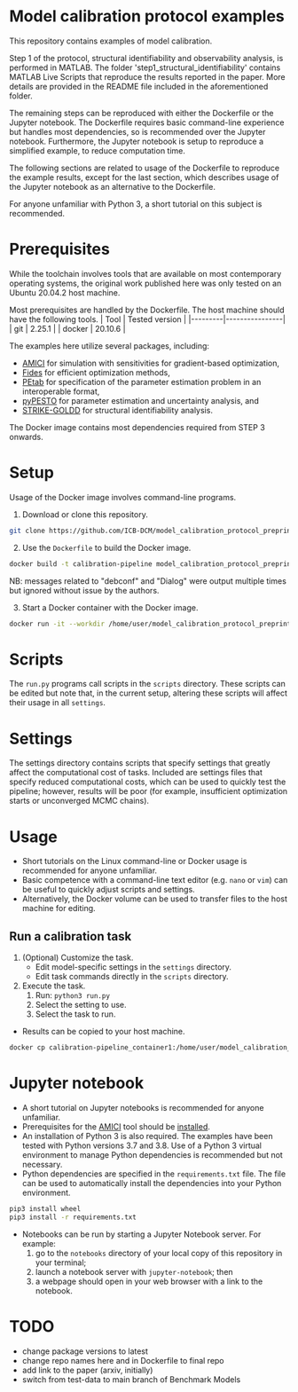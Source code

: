 # Model calibration protocol examples
This repository contains examples of model calibration.

Step 1 of the protocol, structural identifiability and observability analysis, is performed in MATLAB. The folder 'step1_structural_identifiability' contains MATLAB Live Scripts that reproduce the results reported in the paper. More details are provided in the README file included in the aforementioned folder.

The remaining steps can be reproduced with either the Dockerfile or the Jupyter notebook. The Dockerfile requires basic command-line experience but handles most dependencies, so is recommended over the Jupyter notebook. Furthermore, the Jupyter notebook is setup to reproduce a simplified example, to reduce computation time.

The following sections are related to usage of the Dockerfile to reproduce the example results, except for the last section, which describes usage of the Jupyter notebook as an alternative to the Dockerfile.

For anyone unfamiliar with Python 3, a short tutorial on this subject is recommended.

# Prerequisites
While the toolchain involves tools that are available on most contemporary operating systems, the original work published here was only tested on an Ubuntu 20.04.2 host machine.

Most prerequisites are handled by the Dockerfile. The host machine should have the following tools.
| Tool    | Tested version |
|---------|----------------|
| git     | 2.25.1         |
| docker  | 20.10.6        |

The examples here utilize several packages, including:
- [AMICI](https://github.com/AMICI-dev/AMICI) for simulation with sensitivities for gradient-based optimization,
- [Fides](https://github.com/fides-dev/fides) for efficient optimization methods,
- [PEtab](https://github.com/PEtab-dev/PEtab) for specification of the parameter estimation problem in an interoperable format,
- [pyPESTO](https://github.com/ICB-DCM/pyPESTO) for parameter estimation and uncertainty analysis, and
- [STRIKE-GOLDD](https://github.com/afvillaverde/strike-goldd) for structural identifiability analysis.

The Docker image contains most dependencies required from STEP 3 onwards.

# Setup
Usage of the Docker image involves command-line programs.
1. Download or clone this repository.
```bash
git clone https://github.com/ICB-DCM/model_calibration_protocol_preprint
```

2. Use the `Dockerfile` to build the Docker image.
```bash
docker build -t calibration-pipeline model_calibration_protocol_preprint
```
NB: messages related to "debconf" and "Dialog" were output multiple times but ignored without issue by the authors.

3. Start a Docker container with the Docker image.
```bash
docker run -it --workdir /home/user/model_calibration_protocol_preprint --name calibration-pipeline_container1 calibration-pipeline
```

# Scripts
The `run.py` programs call scripts in the `scripts` directory. These scripts can be edited but note that, in the current setup, altering these scripts will affect their usage in all `settings`.

# Settings
The settings directory contains scripts that specify settings that greatly affect the computational cost of tasks. Included are settings files that specify reduced computational costs, which can be used to quickly test the pipeline; however, results will be poor (for example, insufficient optimization starts or unconverged MCMC chains).

# Usage
- Short tutorials on the Linux command-line or Docker usage is recommended for anyone unfamiliar.
- Basic competence with a command-line text editor (e.g. `nano` or `vim`) can be useful to quickly adjust scripts and settings.
- Alternatively, the Docker volume can be used to transfer files to the host machine for editing.

## Run a calibration task
1. (Optional) Customize the task.
    - Edit model-specific settings in the `settings` directory.
    - Edit task commands directly in the `scripts` directory.
2. Execute the task.
    1. Run: `python3 run.py`
    2. Select the setting to use.
    3. Select the task to run.

- Results can be copied to your host machine.
```bash
docker cp calibration-pipeline_container1:/home/user/model_calibration_protocol_preprint/output/. model_calibration_protocol_preprint/output
```

# Jupyter notebook
- A short tutorial on Jupyter notebooks is recommended for anyone unfamiliar.
- Prerequisites for the [AMICI](https://github.com/AMICI-dev/AMICI) tool should be [installed](https://amici.readthedocs.io/en/latest/python_installation.html).
- An installation of Python 3 is also required. The examples have been tested with Python versions 3.7 and 3.8. Use of a Python 3 virtual environment to manage Python dependencies is recommended but not necessary.
- Python dependencies are specified in the `requirements.txt` file. The file can be used to automatically install the dependencies into your Python environment.
```bash
pip3 install wheel
pip3 install -r requirements.txt
```
- Notebooks can be run by starting a Jupyter Notebook server. For example:
  1. go to the `notebooks` directory of your local copy of this repository in your terminal;
  2. launch a notebook server with `jupyter-notebook`; then
  3. a webpage should open in your web browser with a link to the notebook.

# TODO
- change package versions to latest
- change repo names here and in Dockerfile to final repo
- add link to the paper (arxiv, initially)
- switch from test-data to main branch of Benchmark Models
